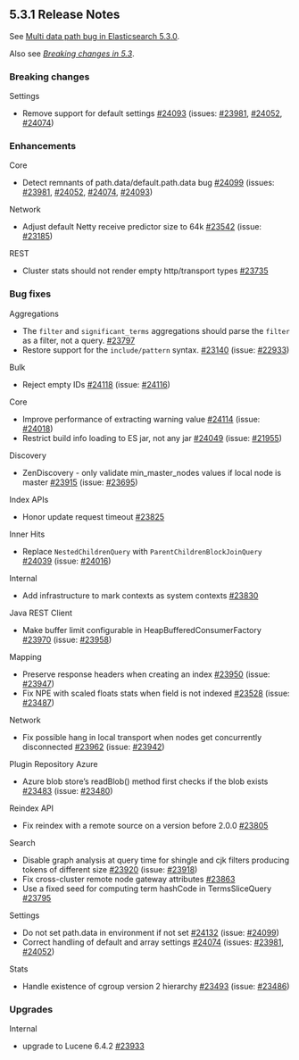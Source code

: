 ## 5.3.1 Release Notes

See [Multi data path bug in Elasticsearch 5.3.0](https://www.elastic.co/blog/multi-data-path-bug-in-elasticsearch-5-3-0).

Also see [_Breaking changes in 5.3_](breaking-changes-5.3.html).

### Breaking changes

Settings 
    

  * Remove support for default settings [#24093](https://github.com/elastic/elasticsearch/pull/24093) (issues: [#23981](https://github.com/elastic/elasticsearch/issues/23981), [#24052](https://github.com/elastic/elasticsearch/issues/24052), [#24074](https://github.com/elastic/elasticsearch/issues/24074)) 



### Enhancements

Core 
    

  * Detect remnants of path.data/default.path.data bug [#24099](https://github.com/elastic/elasticsearch/pull/24099) (issues: [#23981](https://github.com/elastic/elasticsearch/issues/23981), [#24052](https://github.com/elastic/elasticsearch/issues/24052), [#24074](https://github.com/elastic/elasticsearch/issues/24074), [#24093](https://github.com/elastic/elasticsearch/issues/24093)) 



Network 
    

  * Adjust default Netty receive predictor size to 64k [#23542](https://github.com/elastic/elasticsearch/pull/23542) (issue: [#23185](https://github.com/elastic/elasticsearch/issues/23185)) 



REST 
    

  * Cluster stats should not render empty http/transport types [#23735](https://github.com/elastic/elasticsearch/pull/23735)



### Bug fixes

Aggregations 
    

  * The `filter` and `significant_terms` aggregations should parse the `filter` as a filter, not a query. [#23797](https://github.com/elastic/elasticsearch/pull/23797)
  * Restore support for the `include/pattern` syntax. [#23140](https://github.com/elastic/elasticsearch/pull/23140) (issue: [#22933](https://github.com/elastic/elasticsearch/issues/22933)) 



Bulk 
    

  * Reject empty IDs [#24118](https://github.com/elastic/elasticsearch/pull/24118) (issue: [#24116](https://github.com/elastic/elasticsearch/issues/24116)) 



Core 
    

  * Improve performance of extracting warning value [#24114](https://github.com/elastic/elasticsearch/pull/24114) (issue: [#24018](https://github.com/elastic/elasticsearch/issues/24018)) 
  * Restrict build info loading to ES jar, not any jar [#24049](https://github.com/elastic/elasticsearch/pull/24049) (issue: [#21955](https://github.com/elastic/elasticsearch/issues/21955)) 



Discovery 
    

  * ZenDiscovery - only validate min_master_nodes values if local node is master [#23915](https://github.com/elastic/elasticsearch/pull/23915) (issue: [#23695](https://github.com/elastic/elasticsearch/issues/23695)) 



Index APIs 
    

  * Honor update request timeout [#23825](https://github.com/elastic/elasticsearch/pull/23825)



Inner Hits 
    

  * Replace `NestedChildrenQuery` with `ParentChildrenBlockJoinQuery` [#24039](https://github.com/elastic/elasticsearch/pull/24039) (issue: [#24016](https://github.com/elastic/elasticsearch/issues/24016)) 



Internal 
    

  * Add infrastructure to mark contexts as system contexts [#23830](https://github.com/elastic/elasticsearch/pull/23830)



Java REST Client 
    

  * Make buffer limit configurable in HeapBufferedConsumerFactory [#23970](https://github.com/elastic/elasticsearch/pull/23970) (issue: [#23958](https://github.com/elastic/elasticsearch/issues/23958)) 



Mapping 
    

  * Preserve response headers when creating an index [#23950](https://github.com/elastic/elasticsearch/pull/23950) (issue: [#23947](https://github.com/elastic/elasticsearch/issues/23947)) 
  * Fix NPE with scaled floats stats when field is not indexed [#23528](https://github.com/elastic/elasticsearch/pull/23528) (issue: [#23487](https://github.com/elastic/elasticsearch/issues/23487)) 



Network 
    

  * Fix possible hang in local transport when nodes get concurrently disconnected [#23962](https://github.com/elastic/elasticsearch/pull/23962) (issue: [#23942](https://github.com/elastic/elasticsearch/issues/23942)) 



Plugin Repository Azure 
    

  * Azure blob store’s readBlob() method first checks if the blob exists [#23483](https://github.com/elastic/elasticsearch/pull/23483) (issue: [#23480](https://github.com/elastic/elasticsearch/issues/23480)) 



Reindex API 
    

  * Fix reindex with a remote source on a version before 2.0.0 [#23805](https://github.com/elastic/elasticsearch/pull/23805)



Search 
    

  * Disable graph analysis at query time for shingle and cjk filters producing tokens of different size [#23920](https://github.com/elastic/elasticsearch/pull/23920) (issue: [#23918](https://github.com/elastic/elasticsearch/issues/23918)) 
  * Fix cross-cluster remote node gateway attributes [#23863](https://github.com/elastic/elasticsearch/pull/23863)
  * Use a fixed seed for computing term hashCode in TermsSliceQuery [#23795](https://github.com/elastic/elasticsearch/pull/23795)



Settings 
    

  * Do not set path.data in environment if not set [#24132](https://github.com/elastic/elasticsearch/pull/24132) (issue: [#24099](https://github.com/elastic/elasticsearch/issues/24099)) 
  * Correct handling of default and array settings [#24074](https://github.com/elastic/elasticsearch/pull/24074) (issues: [#23981](https://github.com/elastic/elasticsearch/issues/23981), [#24052](https://github.com/elastic/elasticsearch/issues/24052)) 



Stats 
    

  * Handle existence of cgroup version 2 hierarchy [#23493](https://github.com/elastic/elasticsearch/pull/23493) (issue: [#23486](https://github.com/elastic/elasticsearch/issues/23486)) 



### Upgrades

Internal 
    

  * upgrade to Lucene 6.4.2 [#23933](https://github.com/elastic/elasticsearch/pull/23933)


